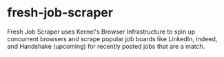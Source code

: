 # fresh-job-scraper
Fresh Job Scraper uses Kernel's Browser Infrastructure to spin up concurrent browsers and scrape popular job boards like LinkedIn, Indeed, and Handshake (upcoming) for recently posted jobs that are a match.